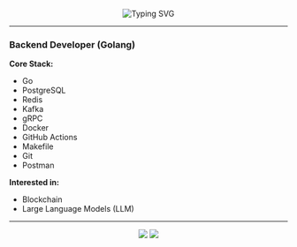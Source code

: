 <p align="center">
  <img src="https://readme-typing-svg.herokuapp.com?font=Fira+Code&size=30&pause=1000&color=00F2FE&center=true&vCenter=true&width=700&lines=Backend+Developer+(Golang);Clean+Code+%7C+High+Performance+%7C+Scalability" alt="Typing SVG" />
</p>

---

### Backend Developer (Golang)

**Core Stack:**
  
- Go  
- PostgreSQL  
- Redis  
- Kafka  
- gRPC  
- Docker  
- GitHub Actions  
- Makefile  
- Git  
- Postman  

**Interested in:**  
- Blockchain  
- Large Language Models (LLM)  

---
<p align="center">
  <img src="https://github-readme-stats.vercel.app/api/top-langs/?username=selimann&layout=compact&theme=tokyonight&hide_border=true" />
  <img src="https://github-readme-stats.vercel.app/api?username=selimann&show_icons=true&theme=tokyonight&hide_border=true" />
</p>
